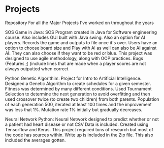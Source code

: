 # Projects
Repository For all the Major Projects I've worked on throughout the years

SOS Game in Java: SOS Program created in Java for Software engineering course. Also includes GUI built with Java swing. Also an option for AI players. Records the game and outputs to file once it's over. Users have an option to choose board size and Play with AI as well can also be AI against AI. They can also choose if they want to be red or blue. This project was designed to use agile methodology, along with OOP practices.
Bugs (Features ;) )include lines that are made when a player scores are not always outputted when correct



Python Genetic Algorithim:
Project for Intro to Artificial Intelligence. Designed a Genetic Algorithm to create schedules for a given semester. Fitness was determined by many different conditions.
Used Tournament Selection to determine the next generation to avoid overfitting and then used crossover twice (to create two children) from both parents. Population of each generation 500, iterated at least 100 times and the improvement was less that 1%. Mutation rate 1% initially but gradually decreases.


Neural Network Python: Neural Network designed to predict whether or not a patient had heart disease or not CSV Data is included. Created using Tensorflow and Keras. This project required tons of research but most of the code has sources within. Write up is included in the Zip file. This also included the averages gotten. 
